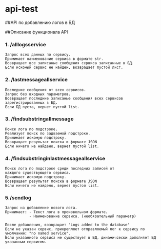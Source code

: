 # api-test
##API по добавлению логов в БД

##Описание функционала API


### 1. /alllogsservice
    Запрос всех данных по сервису.  
    Примимает наименование сервиса в формате str.  
    Возвращает все записаные сообщения сервиса записанные в БД.  
    Если искомый сервис не найден, возвращает пустой лист.
### 2. /lastmessageallservice
    Последние сообщения от всех сервисов.
    Запрос без входных параметров.
    Возвращает последние записаные сообщения всех сервисов 
    зарегистрированных в БД.
    Если БД пуста, вернет пустой list.
### 3. /findsubstringallmessage
    Поиск лога по подстроке.
    Реализует поиск по задваемой подстроке.
    Принимает искомую подстроку.
    Возвращает результат поиска в формате JSON
    Если ничего не найдено, вернет пустой list.

### 4. /findsubstringinlastmessageallservice
    Поиск лога по подстроке среди последних записей от 
    каждого существующего сервиса.
    Принимает искомую подстроку.
    Возвращает результат поиска в формате JSON
    Если ничего не найдено, вернет пустой list.

### 5./sendlog
    Запрос на добавление нового лога.
    Принимает: - Текст лога в произвольном формате.
               - Наименование сервиса. (необязательный параметр)
    
    После добавления, возвращает 'Logs added to the database'
    Если не указан сервис, прикрепляет отправляемый лог к сервису по умолчанию: "no named service".
    Если указанного сервиса не существует в БД, динамичсески дополняет БД указанным сервисом.